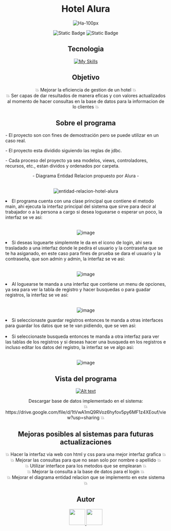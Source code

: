 <h1 align="center">Hotel Alura</h1>
<div align="center">
  
  ![Ha-100px](https://github.com/AdairTm2000/Hotel-Alura/assets/95663264/de2838cd-ae97-4797-9241-15c2045f8d7a)
  
</div>

<div align="center">
  
   ![Static Badge](https://img.shields.io/badge/JDK-Version_17-red)
   ![Static Badge](https://img.shields.io/badge/MySql-Version_8.0.34-blue)

</div>

<h2 align="center">Tecnologia</h2>
<div align="center">
  
   [![My Skills](https://skillicons.dev/icons?i=java)](https://skillicons.dev)
  
</div>

<h2 align="center"> Objetivo </h2>
<p align="center">
  💥 Mejorar la eficiencia de gestion de un hotel 💥 <br>  
  💥 Ser capas de dar resultados de manera eficas y con valores actualizados al momento de hacer consultas en la base de datos para la informacion de lo clientes 💥
 </p>

<h2 align="center"> Sobre el programa </h2>
<p> - El proyecto son con fines de demostración pero se puede utilizar en un caso real. </p>
<p> - El proyecto esta dividido siguiendo las reglas de jdbc. </p>
<p> - Cada proceso del proyecto ya sea modelos, views, controladores, recursos, etc., estan dividos y ordenados por carpeta. </p>
<p align="center"> - Diagrama Entidad Relacion propuesto por Alura - <br> <br></p>
<div align="center">
  
   ![entidad-relacion-hotel-alura](https://github.com/AdairTm2000/Hotel-Alura/assets/95663264/25e942a2-dd77-4ac4-ae71-03caddec1644)
  
</div>

<li>El programa cuenta con una clase principal que contiene el metodo main, ahi ejecuta la interfaz principal del sistema que sirve para decir al trabajador o a la persona a cargo si desea loguearse o esperar un poco, la interfaz se ve asi: <br> <br> </li>

<div align="center">
  
   ![image](https://github.com/AdairTm2000/Hotel-Alura/assets/95663264/b56830fc-0e9a-4f88-ba12-a940c08ab7f3)
 
</div>

<li> Si deseas loguearte simplemnte le da en el icono de login, ahi sera trasladado a una interfaz donde le pedira el usuario y la contraseña que se te ha asiganado, en este caso para fines de prueba se dara el usuario y la contraseña, que son admin y admin, la interfaz se ve asi: <br> <br> </li>

<div align="center">
  
   ![image](https://github.com/AdairTm2000/Hotel-Alura/assets/95663264/87bc8908-2c7c-4a05-bcf4-5f3cfe435806)

</div>

<li> Al loguearse te manda a una interfaz que contiene un menu de opciones, ya sea para ver la tabla de registro y hacer busquedas o para guadar registros, la interfaz se ve asi: <br> <br> </li>

<div align="center">
  
  ![image](https://github.com/AdairTm2000/Hotel-Alura/assets/95663264/a2ce9196-445e-4fbf-9fe6-27834ee75e2c)

</div>

<li>Si seleccionaste guardar registros entonces te manda a otras interfaces para guardar los datos que se te van pidiendo, que se ven asi: <br> <br></li>

<li>Si seleccionaste busqueda entonces te manda a otra interfaz para ver las tablas de los registros y si deseas hacer una busqueda en los registros e incluso editar los datos del registro, la interfaz se ve algo asi:  <br> <br></li>

<div align="center">
  
  ![image](https://github.com/AdairTm2000/Hotel-Alura/assets/95663264/5967dd6c-f266-42df-b129-16e562bdb04a)

</div>

<h2 align="center"> Vista del programa <br> </h2>
<div align="center">
    
  [![Alt text](https://img.youtube.com/vi/aKeyDKt8TIg/0.jpg)](https://www.youtube.com/watch?v=aKeyDKt8TIg)

</div>

<p align="center"> Descargar base de datos implementado en el sistema: <br> 💥 https://drive.google.com/file/d/1tVwA1mQ9RVoz6hyfov5py6MF1z4XEouf/view?usp=sharing 💥</p>

<h2 align="center"> Mejoras posibles al sistemas para futuras actualizaciones <br> </h2>
<p align="center">
  💥 Hacer la interfaz via web con html y css para una mejor interfaz grafica 💥 <br>  
  💥 Mejorar las consultas para que no sean solo por nombre o apellido 💥 <br>
  💥 Utilizar interface para los metodos que se emplearan 💥 <br>
  💥 Mejorar la consulta a la base de datos para el login 💥 <br>
  💥 Mejorar el diagrama entidad relacion que se implemento en este sistema 💥
 </p>

<h2 align="center"> Autor <br> </h2>
<div align="center">
   <a href="https://www.linkedin.com/in/adair-trejo-morales-9494aa262">
      <img src="https://cdn-icons-png.flaticon.com/128/174/174857.png" width="50">
   </a>
   <a href="https://www.linkedin.com/in/adair-trejo-morales-9494aa262">
      <img src="https://cdn-icons-png.flaticon.com/128/270/270798.png" width="50">
   </a>
</div>
